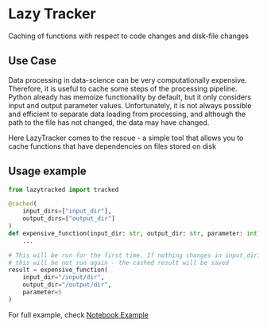 # Lazy Tracker
Caching of functions with respect to code changes and disk-file changes

## Use Case
Data processing in data-science can be very computationally expensive. Therefore, it is useful to cache some steps of the processing pipeline. Python already has memoize functionality by default, but it only considers input and output parameter values. Unfortunately, it is not always possible and efficient to separate data loading from processing, and although the path to the file has not changed, the data may have changed.

Here LazyTracker comes to the rescue - a simple tool that allows you to cache functions that have dependencies on files stored on disk

## Usage example
```python
from lazytracked import tracked

@cached(
    input_dirs=["input_dir"],
    output_dirs=["output_dir"]
)
def expensive_function(input_dir: str, output_dir: str, parameter: int) -> int:
    ...

# This will be run for the first time. If nothing changes in input_dir, expensive_function code or parameter, 
# this will be not run again - the cashed result will be saved
result = expensive_function(
    input_dir="/input/dir",
    output_dir="/output/dir",
    parameter=5
)
```

For full example, check [Notebook Example](example/example.ipynb)